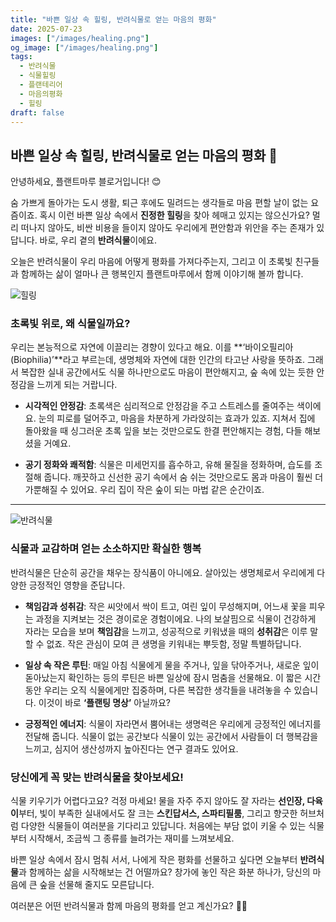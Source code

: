 ```yaml
---
title: "바쁜 일상 속 힐링, 반려식물로 얻는 마음의 평화"
date: 2025-07-23
images: ["/images/healing.png"]
og_image: ["/images/healing.png"]
tags:
  - 반려식물
  - 식물힐링
  - 플랜테리어
  - 마음의평화
  - 힐링
draft: false
---
```


## 바쁜 일상 속 힐링, 반려식물로 얻는 마음의 평화 🌿

안녕하세요, 플랜트마루 블로거입니다! 😊

숨 가쁘게 돌아가는 도시 생활, 퇴근 후에도 밀려드는 생각들로 마음 편할 날이 없는 요즘이죠. 혹시 이런 바쁜 일상 속에서 **진정한 힐링**을 찾아 헤매고 있지는 않으신가요? 멀리 떠나지 않아도, 비싼 비용을 들이지 않아도 우리에게 편안함과 위안을 주는 존재가 있답니다. 바로, 우리 곁의 **반려식물**이에요.

오늘은 반려식물이 우리 마음에 어떻게 평화를 가져다주는지, 그리고 이 초록빛 친구들과 함께하는 삶이 얼마나 큰 행복인지 플랜트마루에서 함께 이야기해 볼까 합니다.

![힐링](/images/healing.png)

### **초록빛 위로, 왜 식물일까요?**

우리는 본능적으로 자연에 이끌리는 경향이 있다고 해요. 이를 **‘바이오필리아(Biophilia)’**라고 부르는데, 생명체와 자연에 대한 인간의 타고난 사랑을 뜻하죠. 그래서 복잡한 실내 공간에서도 식물 하나만으로도 마음이 편안해지고, 숲 속에 있는 듯한 안정감을 느끼게 되는 거랍니다.

- **시각적인 안정감**: 초록색은 심리적으로 안정감을 주고 스트레스를 줄여주는 색이에요. 눈의 피로를 덜어주고, 마음을 차분하게 가라앉히는 효과가 있죠. 지쳐서 집에 돌아왔을 때 싱그러운 초록 잎을 보는 것만으로도 한결 편안해지는 경험, 다들 해보셨을 거예요.
    
- **공기 정화와 쾌적함**: 식물은 미세먼지를 흡수하고, 유해 물질을 정화하며, 습도를 조절해 줍니다. 깨끗하고 신선한 공기 속에서 숨 쉬는 것만으로도 몸과 마음이 훨씬 더 가뿐해질 수 있어요. 우리 집이 작은 숲이 되는 마법 같은 순간이죠.
    

---
![반려식물](/images/plants.png)

### **식물과 교감하며 얻는 소소하지만 확실한 행복**

반려식물은 단순히 공간을 채우는 장식품이 아니에요. 살아있는 생명체로서 우리에게 다양한 긍정적인 영향을 준답니다.

- **책임감과 성취감**: 작은 씨앗에서 싹이 트고, 여린 잎이 무성해지며, 어느새 꽃을 피우는 과정을 지켜보는 것은 경이로운 경험이에요. 나의 보살핌으로 식물이 건강하게 자라는 모습을 보며 **책임감**을 느끼고, 성공적으로 키워냈을 때의 **성취감**은 이루 말할 수 없죠. 작은 관심이 모여 큰 생명을 키워내는 뿌듯함, 정말 특별하답니다.
    
- **일상 속 작은 루틴**: 매일 아침 식물에게 물을 주거나, 잎을 닦아주거나, 새로운 잎이 돋아났는지 확인하는 등의 루틴은 바쁜 일상에 잠시 멈춤을 선물해요. 이 짧은 시간 동안 우리는 오직 식물에게만 집중하며, 다른 복잡한 생각들을 내려놓을 수 있습니다. 이것이 바로 **‘플랜팅 명상’** 아닐까요?
    
- **긍정적인 에너지**: 식물이 자라면서 뿜어내는 생명력은 우리에게 긍정적인 에너지를 전달해 줍니다. 식물이 없는 공간보다 식물이 있는 공간에서 사람들이 더 행복감을 느끼고, 심지어 생산성까지 높아진다는 연구 결과도 있어요.
    

### **당신에게 꼭 맞는 반려식물을 찾아보세요!**

식물 키우기가 어렵다고요? 걱정 마세요! 물을 자주 주지 않아도 잘 자라는 **선인장, 다육이**부터, 빛이 부족한 실내에서도 잘 크는 **스킨답서스, 스파티필룸**, 그리고 향긋한 허브처럼 다양한 식물들이 여러분을 기다리고 있답니다. 처음에는 부담 없이 키울 수 있는 식물부터 시작해서, 조금씩 그 종류를 늘려가는 재미를 느껴보세요.

바쁜 일상 속에서 잠시 멈춰 서서, 나에게 작은 평화를 선물하고 싶다면 오늘부터 **반려식물**과 함께하는 삶을 시작해보는 건 어떨까요? 창가에 놓인 작은 화분 하나가, 당신의 마음에 큰 숲을 선물해 줄지도 모른답니다.


여러분은 어떤 반려식물과 함께 마음의 평화를 얻고 계신가요? 🌱💚